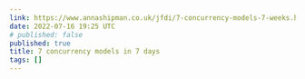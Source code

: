 ```yaml
---
link: https://www.annashipman.co.uk/jfdi/7-concurrency-models-7-weeks.html
date: 2022-07-16 19:25 UTC
# published: false
published: true
title: 7 concurrency models in 7 days
tags: []
---
```



